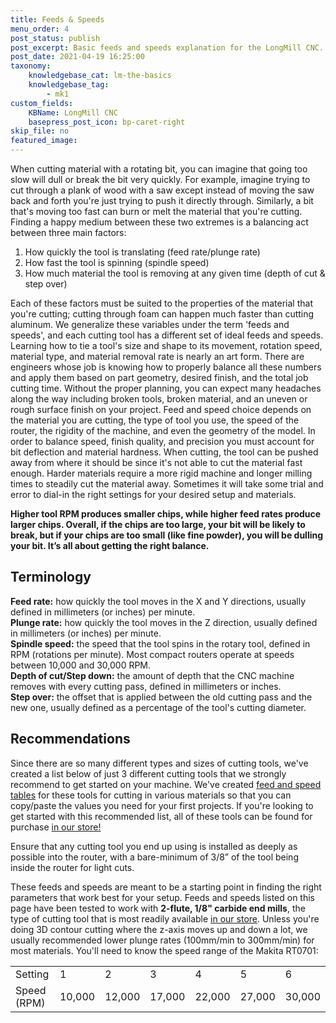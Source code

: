 ```yaml
---
title: Feeds & Speeds
menu_order: 4
post_status: publish
post_excerpt: Basic feeds and speeds explanation for the LongMill CNC. Feed recommendations, definitions for commonly used terms, and Makita RT0701 speed range provided.
post_date: 2021-04-19 16:25:00
taxonomy:
    knowledgebase_cat: lm-the-basics
    knowledgebase_tag:
        - mk1
custom_fields:
    KBName: LongMill CNC
    basepress_post_icon: bp-caret-right
skip_file: no
featured_image: 
---
```


When cutting material with a rotating bit, you can imagine that going too slow will dull or break the bit very quickly. For example, imagine trying to cut through a plank of wood with a saw except instead of moving the saw back and forth you're just trying to push it directly through. Similarly, a bit that's moving too fast can burn or melt the material that you're cutting. Finding a happy medium between these two extremes is a balancing act between three main factors:

1. How quickly the tool is translating (feed rate/plunge rate)
1. How fast the tool is spinning (spindle speed)
1. How much material the tool is removing at any given time (depth of cut & step over)

Each of these factors must be suited to the properties of the material that you're cutting; cutting through foam can happen much faster than cutting aluminum. We generalize these variables under the term 'feeds and speeds', and each cutting tool has a different set of ideal feeds and speeds. Learning how to tie a tool's size and shape to its movement, rotation speed, material type, and material removal rate is nearly an art form. There are engineers whose job is knowing how to properly balance all these numbers and apply them based on part geometry, desired finish, and the total job cutting time. Without the proper planning, you can expect many headaches along the way including broken tools, broken material, and an uneven or rough surface finish on your project. Feed and speed choice depends on the material you are cutting, the type of tool you use, the speed of the router, the rigidity of the machine, and even the geometry of the model. In order to balance speed, finish quality, and precision you must account for bit deflection and material hardness. When cutting, the tool can be pushed away from where it should be since it's not able to cut the material fast enough. Harder materials require a more rigid machine and longer milling times to steadily cut the material away. Sometimes it will take some trial and error to dial-in the right settings for your desired setup and materials.

**Higher tool RPM produces smaller chips, while higher feed rates produce larger chips. Overall, if the chips are too large, your bit will be likely to break, but if your chips are too small (like fine powder), you will be dulling your bit. It’s all about getting the right balance.**

## Terminology

**Feed rate:** how quickly the tool moves in the X and Y directions, usually defined in millimeters (or inches) per minute.<br>
**Plunge rate:** how quickly the tool moves in the Z direction, usually defined in millimeters (or inches) per minute.<br>
**Spindle speed:** the speed that the tool spins in the rotary tool, defined in RPM (rotations per minute). Most compact routers operate at speeds between 10,000 and 30,000 RPM.<br>
**Depth of cut/Step down:** the amount of depth that the CNC machine removes with every cutting pass, defined in millimeters or inches.<br>
**Step over:** the offset that is applied between the old cutting pass and the new one, usually defined as a percentage of the tool's cutting diameter.

## Recommendations

Since there are so many different types and sizes of cutting tools, we've created a list below of just 3 different cutting tools that we strongly recommend to get started on your machine. We've created <a href="https://resources.sienci.com/view/lm-materials/" target="_blank" rel="noopener noreferrer">feed and speed tables</a> for these tools for cutting in various materials so that you can copy/paste the values you need for your first projects. If you're looking to get started with this recommended list, all of these tools can be found for purchase <a href="https://sienci.com/product-category/cutting-tools/" target="_blank" rel="noopener noreferrer">in our store!</a>

Ensure that any cutting tool you end up using is installed as deeply as possible into the router, with a bare-minimum of 3/8” of the tool being inside the router for light cuts.

These feeds and speeds are meant to be a starting point in finding the right parameters that work best for your setup. Feeds and speeds listed on this page have been tested to work with **2-flute, 1/8" carbide end mills**, the type of cutting tool that is most readily available <a href="http://sienci.com/product/18-flat-end-mill/" target="_blank" rel="noopener noreferrer">in our store</a>. Unless you're doing 3D contour cutting where the z-axis moves up and down a lot, we usually recommended lower plunge rates (100mm/min to 300mm/min) for most materials. You'll need to know the speed range of the Makita RT0701:

<table class="wp-table" width="70%">
<tbody>
<tr>
<td>Setting</td>
<td>1</td>
<td>2</td>
<td>3</td>
<td>4</td>
<td>5</td>
<td>6</td>
</tr>
<tr>
<td>Speed (RPM)</td>
<td>10,000</td>
<td>12,000</td>
<td>17,000</td>
<td>22,000</td>
<td>27,000</td>
<td>30,000</td>
</tr>
</tbody>
</table>

